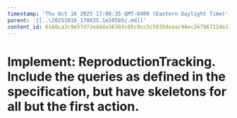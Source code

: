 ```yaml
---
timestamp: 'Thu Oct 16 2025 17:08:35 GMT-0400 (Eastern Daylight Time)'
parent: '[[..\20251016_170835.1e105b5c.md]]'
content_id: 6160ca3c9e57d72edd4a36303c05c9cc5c5835deaac98ec26796712de279b98e
---
```


# Implement: ReproductionTracking. Include the queries as defined in the specification, but have skeletons for all but the first action.
